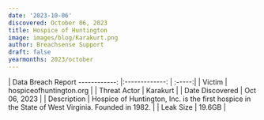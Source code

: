 ```yaml
---
date: '2023-10-06'
discovered: October 06, 2023
title: Hospice of Huntington
image: images/blog/Karakurt.png
author: Breachsense Support
draft: false
yearmonths: 2023/october
---
```



| Data Breach Report
------------:     |:-------------:    | :-----:|
| Victim      | hospiceofhuntington.org      | 
| Threat Actor      | Karakurt      | 
| Date Discovered      | Oct 06, 2023      | 
| Description      | Hospice of Huntington, Inc. is the first hospice in the State of West Virginia. Founded in 1982.      | 
| Leak Size      | 19.6GB      | 

